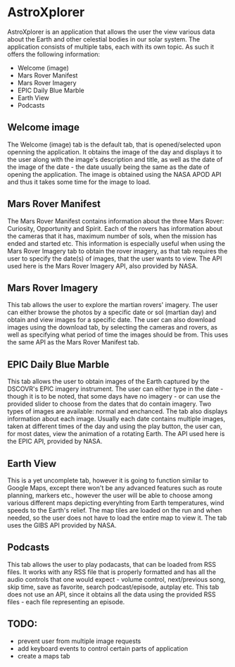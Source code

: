 # AstroXplorer
AstroXplorer is an application that allows the user the view various data about the Earth and other celestial
 bodies in our solar system. The application consists of multiple tabs, each with its own topic. As such it 
 offers the following information:
 * Welcome (image)
 * Mars Rover Manifest
 * Mars Rover Imagery
 * EPIC Daily Blue Marble
 * Earth View
 * Podcasts

## Welcome image
The Welcome (image) tab is the default tab, that is opened/selected upon openning the application. It obtains
 the image of the day and displays it to the user along with the image's description and title, as well as the
 date of the image of the date - the date usually being the same as the date of opening the application. The
 image is obtained using the NASA APOD API and thus it takes some time for the image to load.

## Mars Rover Manifest
The Mars Rover Manifest contains information about the three Mars Rover: Curiosity, Opportunity and Spirit.
 Each of the rovers has information about the cameras that it has, maximum number of sols, when the mission has
 ended and started etc. This information is especially useful when using the Mars Rover Imagery tab to obtain
 the rover imagery, as that tab requires the user to specify the date(s) of images, that the user wants to view.
 The API used here is the Mars Rover Imagery API, also provided by NASA.

## Mars Rover Imagery
This tab allows the user to explore the martian rovers' imagery. The user can either browse the photos by a
 specific date or sol (martian day) and obtain and view images for a specific date. The user can also download
 images using the download tab, by selecting the cameras and rovers, as well as specifying what period of time
 the images should be from. This uses the same API as the Mars Rover Manifest tab.

## EPIC Daily Blue Marble
This tab allows the user to obtain images of the Earth captured by the DSCOVR's EPIC imagery instrument. The
 user can either type in the date - though it is to be noted, that some days have no imagery - or can use the
 provided slider to choose from the dates that do contain imagery. Two types of images are available: normal
 and enchanced. The tab also displays information about each image. Usually each date contains multiple images,
 taken at different times of the day and using the play button, the user can, for most dates, view the animation
 of a rotating Earth. The API used here is the EPIC API, provided by NASA.

## Earth View
This is a yet uncomplete tab, however it is going to function similar to Google Maps, except there won't be any
 advanced features such as route planning, markers etc., however the user will be able to choose among various
 different maps depicting everyhting from Earth temperatures, wind speeds to the Earth's relief. The map tiles
 are loaded on the run and when needed, so the user does not have to load the entire map to view it. The tab
 uses the GIBS API provided by NASA.

## Podcasts
This tab allows the user to play podacasts, that can be loaded from RSS files. It works with any RSS file that
 is properly formatted and has all the audio controls that one would expect - volume control, next/previous song,
 skip time, save as favorite, search podcast/episode, autplay etc. This tab does not use an API, since it 
 obtains all the data using the provided RSS files - each file representing an episode.

## TODO:
- prevent user from multiple image requests
- add keyboard events to control certain parts of application
- create a maps tab